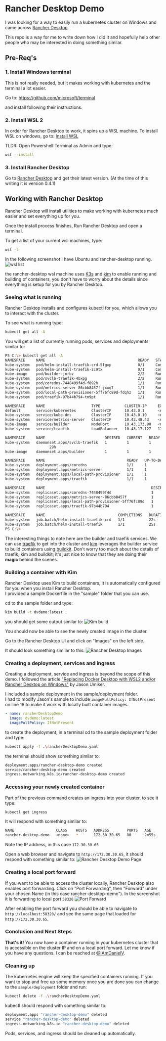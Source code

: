 # Rancher Desktop Demo

I was looking for a way to easily run a kubernetes cluster on Windows and came across [Rancher Desktop](https://rancherdesktop.io/).

This repo is a way for me to write down how I did it and hopefully help other people who may be interested in doing something similar.

## Pre-Req's

### 1. Install Windows terminal

This is not really needed, but it makes working with kubernetes and the terminal a lot easier.

Go to: <https://github.com/microsoft/terminal>

and install following their instructions.

### 2. Install WSL 2

In order for Rancher Desktop to work, it spins up a WSL machine. To install WSL on windows, go to: [Install WSL](https://docs.microsoft.com/en-us/windows/wsl/install)

TLDR: Open Powershell Terminal as Admin and type:

``` bash
wsl --install
```

### 3. Install Rancher Desktop

Go to [Rancher Desktop](https://rancherdesktop.io/) and get their latest version. (At the time of this writing it is version 0.4.1)

## Working with Rancher Desktop

Rancher Desktop will install utilities to make working with kubernetes much easier and set everything up for you.  

Once the install process finishes, Run Rancher Desktop and open a terminal.  

To get a list of your current wsl machines, type:

``` bash
wsl -l
```

In the following screenshot I have Ubuntu and rancher-desktop running.
![wsl list](images/TerminalWSLList.png)

the rancher-desktop wsl machine uses [K3s](https://k3s.io/) and [kim](https://github.com/rancher/kim) to enable running and building of containers, you don't have to worry about the details since everything is setup for you by Rancher Desktop.

### Seeing what is running

Rancher Desktop installs and configures kubectl for you, which allows you to interact with the cluster.  

To see what is running type:

```bash
kubectl get all -A
```

You will get a list of currently running pods, services and deployments similar to:

```bash
PS C:\> kubectl get all -A
NAMESPACE     NAME                                          READY   STATUS      RESTARTS   AGE
kube-system   pod/helm-install-traefik-crd-5fgxp            0/1     Completed   0          29h
kube-system   pod/helm-install-traefik-zc9tx                0/1     Completed   1          29h
kube-image    pod/builder-jnrbz                             2/2     Running     0          20m
kube-system   pod/svclb-traefik-4bxpg                       2/2     Running     4          29h
kube-system   pod/coredns-7448499f4d-f892h                  1/1     Running     2          29h
kube-system   pod/metrics-server-86cbb8457f-jxxq7           1/1     Running     2          29h
kube-system   pod/local-path-provisioner-5ff76fc89d-fdqhz   1/1     Running     2          29h
kube-system   pod/traefik-97b44b794-tn9pt                   1/1     Running     2          29h

NAMESPACE     NAME                     TYPE           CLUSTER-IP     EXTERNAL-IP    PORT(S)                         AGE
default       service/kubernetes       ClusterIP      10.43.0.1      <none>         443/TCP                         29h
kube-system   service/kube-dns         ClusterIP      10.43.0.10     <none>         53/UDP,53/TCP,9153/TCP          29h
kube-system   service/metrics-server   ClusterIP      10.43.48.43    <none>         443/TCP                         29h
kube-image    service/builder          NodePort       10.43.173.98   <none>         1234:31928/TCP,1233:30050/TCP   20m
kube-system   service/traefik          LoadBalancer   10.43.17.127   172.30.30.65   80:32100/TCP,443:32296/TCP      29h

NAMESPACE     NAME                           DESIRED   CURRENT   READY   UP-TO-DATE   AVAILABLE   NODE SELECTOR                          AGE
kube-system   daemonset.apps/svclb-traefik   1         1         1       1            1           <none>
                    29h
kube-image    daemonset.apps/builder         1         1         1       1            1           node-role.kubernetes.io/builder=true   29h

NAMESPACE     NAME                                     READY   UP-TO-DATE   AVAILABLE   AGE
kube-system   deployment.apps/coredns                  1/1     1            1           29h
kube-system   deployment.apps/metrics-server           1/1     1            1           29h
kube-system   deployment.apps/local-path-provisioner   1/1     1            1           29h
kube-system   deployment.apps/traefik                  1/1     1            1           29h

NAMESPACE     NAME                                                DESIRED   CURRENT   READY   AGE
kube-system   replicaset.apps/coredns-7448499f4d                  1         1         1       29h
kube-system   replicaset.apps/metrics-server-86cbb8457f           1         1         1       29h
kube-system   replicaset.apps/local-path-provisioner-5ff76fc89d   1         1         1       29h
kube-system   replicaset.apps/traefik-97b44b794                   1         1         1       29h

NAMESPACE     NAME                                 COMPLETIONS   DURATION   AGE
kube-system   job.batch/helm-install-traefik-crd   1/1           22s        29h
kube-system   job.batch/helm-install-traefik       1/1           25s        29h
PS C:\>
```

The interesting things to note here are the builder and traefik services.
We can use [traefik](https://traefik.io/) to get into the cluster and [kim](https://github.com/rancher/kim) leverages the builder service to build containers using [buildkit](https://github.com/moby/buildkit). Don't worry too much about the details of traefik, kim and buildkit; it's just nice to know that they are doing their **magic** behind the scenes.  

### Building a container with Kim

Rancher Desktop uses Kim to build containers, it is automatically configured for you when you install Rancher Desktop.  
I provided a sample Dockerfile in the "sample" folder that you can use.

cd to the sample folder and type:

```bash
kim build -t dvdemo:latest .
```

you should get some output similar to:
![Kim build](images/KimBuild.png)

You should now be able to see the newly created image in the cluster.  

Go to the Rancher Desktop UI and click on "Images" on the left side.  

It should look something similar to this:
![Rancher Desktop Images](images/RancherDesktopImages.png)

### Creating a deployment, services and ingress

Creating a deployment, service and ingress is beyond the scope of this demo. I followed the article ["Replacing Docker Desktop with WSL2 and/or Rancher Desktop on Windows"](https://jason-umiker.medium.com/replacing-docker-desktop-with-wsl2-and-or-rancher-desktop-on-windows-5e036f9dc3a4) by Jason Umiker.

I included a sample deployment in the sample/deployment folder.  
I had to modify Jason's sample to include `imagePullPolicy: IfNotPresent` on line 18 to make it work with locally built container images.  

```yaml
- name: rancherDesktopDemo
  image: dvdemo:latest
  imagePullPolicy: IfNotPresent
```

to create the deployment, in a terminal cd to the sample deployment folder and type:

```bash
kubectl apply -f .\rancherDesktopDemo.yaml
```

the terminal should show something similar to:

```bash
deployment.apps/rancher-desktop-demo created
service/rancher-desktop-demo created
ingress.networking.k8s.io/rancher-desktop-demo created
```

### Accessing your newly created container

Part of the previous command creates an ingress into your cluster, to see it type:

```bash
kubectl get ingress
```

It will respond with something similar to:

```bash
NAME                   CLASS    HOSTS   ADDRESS        PORTS   AGE
rancher-desktop-demo   <none>   *       172.30.30.65   80      2m55s
```

Note the IP address, in this case `172.30.30.65`

Open a web browser and navigate to `http://172.30.30.65`, it should respond with something similar to:
![Rancher Desktop Demo Page](images/DemoPage.png)

### Creating a local port forward

If you want to be able to access the cluster locally, Rancher Desktop also enables port forwarding. Click on "Port Forwarding", then "Forward" under your chosen Name (in this case rancher-desktop-demo"). In the screenshot it is forwarding to local port `58320`
![Port Forward](images/RancherDesktopPortForward.png)

After enabling the port forward you should be able to navigate to `http://localhost:58320/` and see the same page that loaded for `http://172.30.30.65`.

### Conclusion and Next Steps

**That's it!** You now have a container running in your kubernetes cluster that is accessible on the cluster IP and on a local port forward.  Let me know if you have any questions. I can be reached at [@IAmDanielV](https://twitter.com/IAmDanielV).

### Cleaning up

The kubernetes engine will keep the specified containers running. If you want to stop and free up some memory once you are done you can change to the `sample/deployment` folder and run:

```bash
kubectl delete -f .\rancherDesktopDemo.yaml
```

kubectl should respond with something similar to:

```bash
deployment.apps "rancher-desktop-demo" deleted
service "rancher-desktop-demo" deleted
ingress.networking.k8s.io "rancher-desktop-demo" deleted
```

Pods, services, and ingress should be cleaned up automatically.
